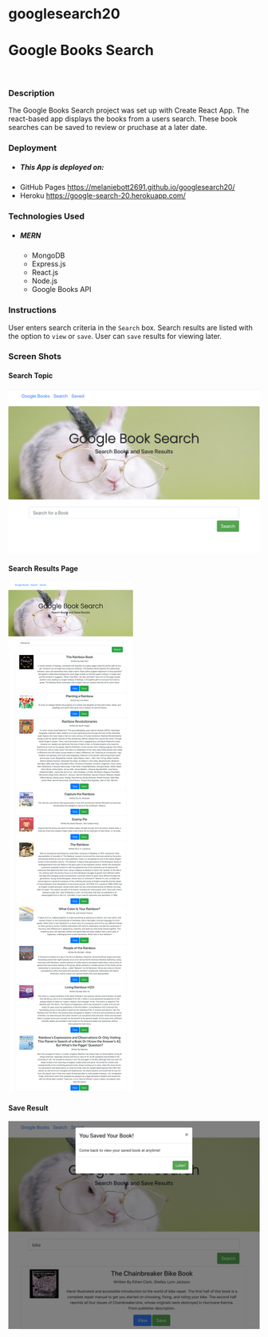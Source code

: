 # googlesearch20

# Google Books Search
![]()

### Description
The Google Books Search project was set up with Create React App. The react-based app displays the books from a users search. These book searches can be saved to review or pruchase at a later date.

### Deployment
- ##### This App is deployed on:
 - GitHub Pages https://melaniebott2691.github.io/googlesearch20/
 - Heroku https://google-search-20.herokuapp.com/

### Technologies Used
- ##### MERN
  - MongoDB
  - Express.js
  - React.js
  - Node.js
  - Google Books API

### Instructions
User enters search criteria in the `Search` box.
Search results are listed with the option to `view` or `save`.
User can `save` results for viewing later.

### Screen Shots
#### Search Topic
![](public/img/search.png)
#### Search Results Page
![](public/img/searchresults.png)
#### Save Result
![](public/img/save.png)

